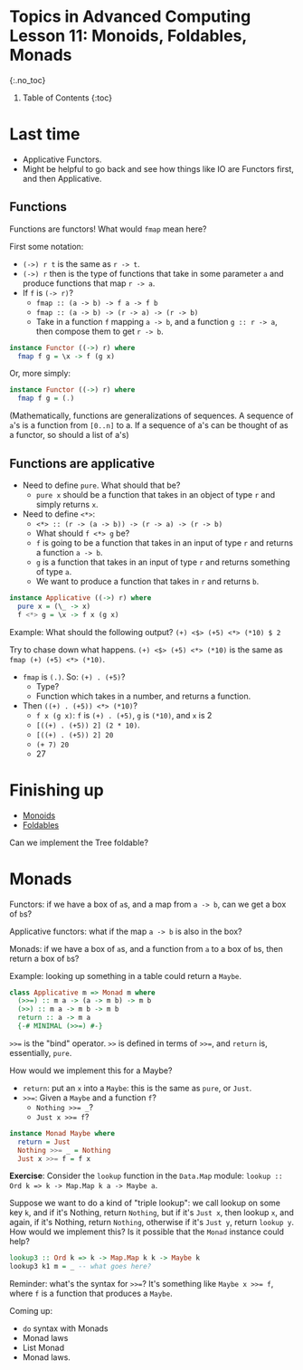 # Topics in Advanced Computing Lesson 11: Monoids, Foldables, Monads
{:.no_toc}

1. Table of Contents
{:toc}

# Last time

* Applicative Functors.
* Might be helpful to go back and see how things like IO are Functors first, and then Applicative.

## Functions

Functions are functors! What would `fmap` mean here?

First some notation:

* `(->) r t` is the same as `r -> t`.
* `(->) r` then is the type of functions that take in some parameter `a` and produce functions that map `r -> a`.
* If `f` is `(-> r)`? 
  * `fmap :: (a -> b) -> f a -> f b`
  * `fmap :: (a -> b) -> (r -> a) -> (r -> b)`
  * Take in a function `f` mapping `a -> b`, and a function `g :: r -> a`, then compose them to get `r -> b`.

```haskell
instance Functor ((->) r) where
  fmap f g = \x -> f (g x)
```

Or, more simply:

```haskell
instance Functor ((->) r) where
  fmap f g = (.)
```

(Mathematically, functions are generalizations of sequences. A sequence of `a`'s is a function from `[0..n]` to a. If a sequence of a's can be thought of as a functor, so should a list of a's)

## Functions are applicative

* Need to define `pure`. What should that be?
  * `pure x` should be a function that takes in an object of type `r` and simply returns `x`.
* Need to define `<*>`:
  * `<*> :: (r -> (a -> b)) -> (r -> a) -> (r -> b)`
  * What should `f <*> g` be?
  * `f` is going to be a function that takes in an input of type `r` and returns a function `a -> b`.
  * `g` is a function that takes in an input of type `r` and returns something of type `a`.
  * We want to produce a function that takes in `r` and returns `b`.

```haskell
instance Applicative ((->) r) where
  pure x = (\_ -> x)
  f <*> g = \x -> f x (g x)
```

Example: What should the following output? `(+) <$> (+5) <*> (*10) $ 2`

Try to chase down what happens. `(+) <$> (+5) <*> (*10)` is the same as `fmap (+) (+5) <*> (*10)`. 

* `fmap` is `(.)`. So: `(+) . (+5)`?
  * Type?
  * Function which takes in a number, and returns a function.
* Then `((+) . (+5)) <*> (*10)`?
  * `f x (g x)`: `f` is `(+) . (+5)`, `g` is `(*10)`, and `x` is 2
  * `[((+) . (+5)) 2] (2 * 10)`.
  * `[((+) . (+5)) 2] 20`
  * `(+ 7) 20`
  * 27

# Finishing up

* [Monoids](lesson10.html#monoids)
* [Foldables](lesson10.html#foldables)

Can we implement the Tree foldable?

# Monads

Functors: if we have a box of `a`s, and a map from `a -> b`, can we get a box of `b`s?

Applicative functors: what if the map `a -> b` is also in the box?

Monads: if we have a box of `a`s, and a function from `a` to a box of `b`s, then return a box of `b`s?

Example: looking up something in a table could return a `Maybe`. 

```haskell
class Applicative m => Monad m where
  (>>=) :: m a -> (a -> m b) -> m b
  (>>) :: m a -> m b -> m b
  return :: a -> m a
  {-# MINIMAL (>>=) #-}
```

`>>=` is the "bind" operator. `>>` is defined in terms of `>>=`, and `return` is, essentially, `pure`.

How would we implement this for a Maybe?

* `return`: put an `x` into a `Maybe`: this is the same as `pure`, or `Just`.
* `>>=`: Given a `Maybe` and a function `f`?
  * `Nothing >>= _`?
  * `Just x >>= f`?

```haskell
instance Monad Maybe where
  return = Just
  Nothing >>= _ = Nothing
  Just x >>= f = f x
```

**Exercise**: Consider the `lookup` function in the `Data.Map` module: `lookup :: Ord k => k -> Map.Map k a -> Maybe a`.

Suppose we want to do a kind of "triple lookup": we call lookup on some key `k`, and if it's Nothing, return `Nothing`, but if it's `Just x`, then lookup `x`, and again, if it's Nothing, return `Nothing`, otherwise if it's `Just y`, return `lookup y`. How would we implement this? Is it possible that the `Monad` instance could help?

```haskell
lookup3 :: Ord k => k -> Map.Map k k -> Maybe k
lookup3 k1 m = _ -- what goes here?
```

Reminder: what's the syntax for `>>=`? It's something like `Maybe x >>= f`, where `f` is a function that produces a `Maybe`.

Coming up:

* `do` syntax with Monads
* Monad laws
* List Monad
* Monad laws.